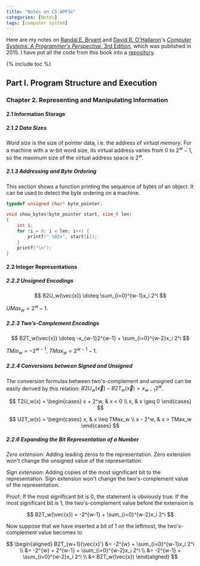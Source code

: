```yaml
---
title: "Notes on CS:APP3e"
categories: [Notes]
tags: [computer system]
---
```


Here are my notes on [Randal E. Bryant](http://www.cs.cmu.edu/~bryant) and [David R. O'Hallaron](http://www.cs.cmu.edu/~droh)'s [*Computer Systems: A Programmer's Perspective*, 3rd Edition](https://csapp.cs.cmu.edu/), which was published in 2015. I have put all the code from this book into a [repository](https://github.com/alxddh/csapp3e).

{% include toc %}

## Part I. Program Structure and Execution

### Chapter 2. Representing and Manipulating Information

#### 2.1 Information Storage

##### 2.1.2 Data Sizes

*Word size* is the size of pointer data, i.e. the address of *virtual memory*. For a machine with a w-bit word size, its virtual address varies from $0$ to $2^w - 1$, so the maximum size of the virtual address space is $2^w$.

##### 2.1.3 Addressing and Byte Ordering

This section shows a function printing the sequence of bytes of an object. It can be used to detect the byte ordering on a machine.

```c
typedef unsigned char* byte_pointer;

void show_bytes(byte_pointer start, size_t len)
{
    int i;
    for (i = 0; i < len; i++) {
        printf(" %02x", start[i]);
    }
    printf("\n");
}
```

#### 2.2 Integer Representations

##### 2.2.2 Unsigned Encodings

$$
B2U_w(\vec{x}) \doteq \sum_{i=0}^{w-1}x_i 2^i
$$

$UMax_w = 2^w - 1$.

##### 2.2.3 Two’s-Complement Encodings

$$
B2T_w(\vec{x}) \doteq -x_{w-1}2^{w-1} + \sum_{i=0}^{w-2}x_i 2^i
$$

$TMin_w = -2^{w-1}$, $TMax_w = 2^{w-1} - 1$.

##### 2.2.4 Conversions between Signed and Unsigned

The conversion formulas between two's-complement and unsigned can be easily derived by this relation: $B2U_w(\vec{x}) - B2T_w(\vec{x}) = x_{w-1}2^{w}$.

$$
T2U_w(x) = 
\begin{cases}
x + 2^w, & x < 0 \\
x,       & x \geq 0
\end{cases}
$$

$$
U2T_w(x) =
\begin{cases}
x,       & x \leq TMax_w \\
x - 2^w, & x > TMax_w
\end{cases}
$$

##### 2.2.6 Expanding the Bit Representation of a Number

*Zero extension*: Adding leading zeros to the representation. Zero extension won't change the unsigned value of the representation.

*Sign extension*: Adding copies of the most significant bit to the representation. Sign extension won't change the two's-complement value of the representation.

Proof: If the most significant bit is 0, the statement is obviously true. If the most significant bit is 1, the two's-complement value before the extension is

$$
B2T_w(\vec{x}) = -2^{w-1} + \sum_{i=0}^{w-2}x_i 2^i
$$

Now suppose that we have inserted a bit of 1 on the leftmost, the two's-complement value becomes to 

$$
\begin{aligned}
B2T_{w+1}(\vec{x}') &= -2^{w} + \sum_{i=0}^{w-1}x_i 2^i \\
                    &= -2^{w} + 2^{w-1} + \sum_{i=0}^{w-2}x_i 2^i \\
                    &= -2^{w-1} + \sum_{i=0}^{w-2}x_i 2^i \\
                    &= B2T_w(\vec{x})
\end{aligned}
$$

